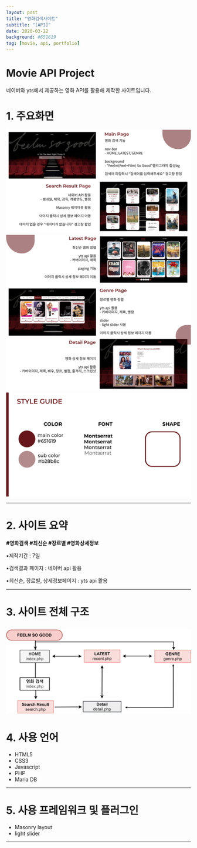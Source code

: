 ```yaml
---
layout: post
title: "영화검색사이트"
subtitle: "[API]"
date: 2020-03-22
background: #651619
tag: [movie, api, portfolio]
---
```



# Movie API Project


네이버와 yts에서 제공하는 영화 API를 활용해 제작한 사이트입니다.

# 1. 주요화면

![movie_api_1.png](/img/readme/movie_api_1.png)
![movie_api_2.png](/img/readme/movie_api_2.png)
![movie_api_style.png](/img/readme/movie_api_style.png)


---

# 2. 사이트 요약

**#영화검색 #최신순 #장르별  #영화상세정보**

▪️제작기간 : 7일

▪️검색결과 페이지 : 네이버 api 활용

▪️최신순, 장르별, 상세정보페이지 : yts api 활용


---

# 3. 사이트 전체  구조

![movie_api_flowchart.png](/img/readme/movie_api_flowchart.png)
---

# 4. 사용 언어

- HTML5
- CSS3
- Javascript
- PHP
- Maria DB

---

# 5. 사용 프레임워크 및 플러그인

- Masonry layout
- light slider

---
